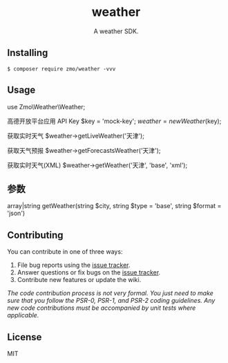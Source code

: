 <h1 align="center"> weather </h1>

<p align="center"> A weather SDK.</p>


## Installing

```shell
$ composer require zmo/weather -vvv
```

## Usage

use Zmo\Weather\Weather;

高德开放平台应用 API Key
$key = 'mock-key';
$weather = new Weather($key);

获取实时天气
$weather->getLiveWeather('天津');

获取天气预报
$weather->getForecastsWeather('天津');

获取实时天气(XML)
$weather->getWeather('天津', 'base', 'xml');

## 参数
array|string getWeather(string $city, string $type = 'base', string $format = 'json')

## Contributing

You can contribute in one of three ways:

1. File bug reports using the [issue tracker](https://github.com/zmo/weather/issues).
2. Answer questions or fix bugs on the [issue tracker](https://github.com/zmo/weather/issues).
3. Contribute new features or update the wiki.

_The code contribution process is not very formal. You just need to make sure that you follow the PSR-0, PSR-1, and PSR-2 coding guidelines. Any new code contributions must be accompanied by unit tests where applicable._

## License

MIT